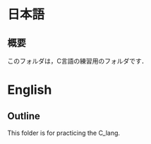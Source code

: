 # 日本語
## 概要
このフォルダは，C言語の練習用のフォルダです．

# English
## Outline
This folder is for practicing the C_lang.
